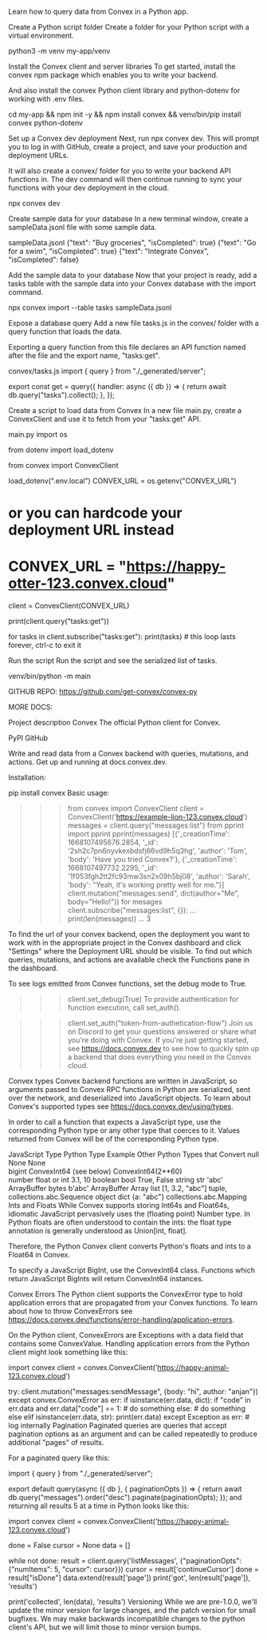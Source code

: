 Learn how to query data from Convex in a Python app.

Create a Python script folder
Create a folder for your Python script with a virtual environment.

python3 -m venv my-app/venv

Install the Convex client and server libraries
To get started, install the convex npm package which enables you to write your backend.

And also install the convex Python client library and python-dotenv for working with .env files.

cd my-app && npm init -y && npm install convex && venv/bin/pip install convex python-dotenv


Set up a Convex dev deployment
Next, run npx convex dev. This will prompt you to log in with GitHub, create a project, and save your production and deployment URLs.

It will also create a convex/ folder for you to write your backend API functions in. The dev command will then continue running to sync your functions with your dev deployment in the cloud.

npx convex dev

Create sample data for your database
In a new terminal window, create a sampleData.jsonl file with some sample data.

sampleData.jsonl
{"text": "Buy groceries", "isCompleted": true}
{"text": "Go for a swim", "isCompleted": true}
{"text": "Integrate Convex", "isCompleted": false}

Add the sample data to your database
Now that your project is ready, add a tasks table with the sample data into your Convex database with the import command.

npx convex import --table tasks sampleData.jsonl

Expose a database query
Add a new file tasks.js in the convex/ folder with a query function that loads the data.

Exporting a query function from this file declares an API function named after the file and the export name, "tasks:get".

convex/tasks.js
import { query } from "./_generated/server";

export const get = query({
  handler: async ({ db }) => {
    return await db.query("tasks").collect();
  },
});

Create a script to load data from Convex
In a new file main.py, create a ConvexClient and use it to fetch from your "tasks:get" API.

main.py
import os

from dotenv import load_dotenv

from convex import ConvexClient

load_dotenv(".env.local")
CONVEX_URL = os.getenv("CONVEX_URL")
# or you can hardcode your deployment URL instead
# CONVEX_URL = "https://happy-otter-123.convex.cloud"

client = ConvexClient(CONVEX_URL)

print(client.query("tasks:get"))

for tasks in client.subscribe("tasks:get"):
    print(tasks)
    # this loop lasts forever, ctrl-c to exit it

Run the script
Run the script and see the serialized list of tasks.

venv/bin/python -m main


GITHUB REPO: https://github.com/get-convex/convex-py

MORE DOCS:

Project description
Convex
The official Python client for Convex.

PyPI GitHub

Write and read data from a Convex backend with queries, mutations, and actions. Get up and running at docs.convex.dev.

Installation:

pip install convex
Basic usage:

>>> from convex import ConvexClient
>>> client = ConvexClient('https://example-lion-123.convex.cloud')
>>> messages = client.query("messages:list")
>>> from pprint import pprint
>>> pprint(messages)
[{'_creationTime': 1668107495676.2854,
  '_id': '2sh2c7pn6nyvkexbdsfj66vd9h5q3hg',
  'author': 'Tom',
  'body': 'Have you tried Convex?'},
 {'_creationTime': 1668107497732.2295,
  '_id': '1f053fgh2tt2fc93mw3sn2x09h5bj08',
  'author': 'Sarah',
  'body': "Yeah, it's working pretty well for me."}]
>>> client.mutation("messages:send", dict(author="Me", body="Hello!"))
>>> for mesages client.subscribe("messages:list", {}):
...     print(len(messages))
...
3
<this for loop lasts until you break out with ctrl-c>
To find the url of your convex backend, open the deployment you want to work with in the appropriate project in the Convex dashboard and click "Settings" where the Deployment URL should be visible. To find out which queries, mutations, and actions are available check the Functions pane in the dashboard.

To see logs emitted from Convex functions, set the debug mode to True.

>>> client.set_debug(True)
To provide authentication for function execution, call set_auth().

>>> client.set_auth("token-from-authetication-flow")
Join us on Discord to get your questions answered or share what you're doing with Convex. If you're just getting started, see https://docs.convex.dev to see how to quickly spin up a backend that does everything you need in the Convex cloud.

Convex types
Convex backend functions are written in JavaScript, so arguments passed to Convex RPC functions in Python are serialized, sent over the network, and deserialized into JavaScript objects. To learn about Convex's supported types see https://docs.convex.dev/using/types.

In order to call a function that expects a JavaScript type, use the corresponding Python type or any other type that coerces to it. Values returned from Convex will be of the corresponding Python type.

JavaScript Type	Python Type	Example	Other Python Types that Convert
null	None	None	
bigint	ConvexInt64 (see below)	ConvexInt64(2**60)	
number	float or int	3.1, 10	
boolean	bool	True, False	
string	str	'abc'	
ArrayBuffer	bytes	b'abc'	ArrayBuffer
Array	list	[1, 3.2, "abc"]	tuple, collections.abc.Sequence
object	dict	{a: "abc"}	collections.abc.Mapping
Ints and Floats
While Convex supports storing Int64s and Float64s, idiomatic JavaScript pervasively uses the (floating point) Number type. In Python floats are often understood to contain the ints: the float type annotation is generally understood as Union[int, float].

Therefore, the Python Convex client converts Python's floats and ints to a Float64 in Convex.

To specify a JavaScript BigInt, use the ConvexInt64 class. Functions which return JavaScript BigInts will return ConvexInt64 instances.

Convex Errors
The Python client supports the ConvexError type to hold application errors that are propagated from your Convex functions. To learn about how to throw ConvexErrors see https://docs.convex.dev/functions/error-handling/application-errors.

On the Python client, ConvexErrors are Exceptions with a data field that contains some ConvexValue. Handling application errors from the Python client might look something like this:

import convex
client = convex.ConvexClient('https://happy-animal-123.convex.cloud')

try:
    client.mutation("messages:sendMessage", {body: "hi", author: "anjan"})
except convex.ConvexError as err:
    if isinstance(err.data, dict):
        if "code" in err.data and err.data["code"] == 1:
            # do something
        else:
            # do something else
    elif isinstance(err.data, str):
        print(err.data)
except Exception as err:
    # log internally
Pagination
Paginated queries are queries that accept pagination options as an argument and can be called repeatedly to produce additional "pages" of results.

For a paginated query like this:

import { query } from "./_generated/server";

export default query(async ({ db }, { paginationOpts }) => {
  return await db.query("messages").order("desc").paginate(paginationOpts);
});
and returning all results 5 at a time in Python looks like this:

import convex
client = convex.ConvexClient('https://happy-animal-123.convex.cloud')

done = False
cursor = None
data = []

while not done:
    result = client.query('listMessages', {"paginationOpts": {"numItems": 5, "cursor": cursor}})
    cursor = result['continueCursor']
    done = result["isDone"]
    data.extend(result['page'])
    print('got', len(result['page']), 'results')

print('collected', len(data), 'results')
Versioning
While we are pre-1.0.0, we'll update the minor version for large changes, and the patch version for small bugfixes. We may make backwards incompatible changes to the python client's API, but we will limit those to minor version bumps.